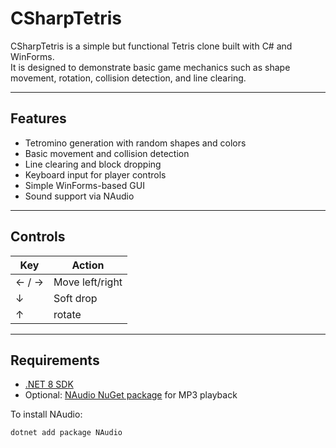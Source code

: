 # CSharpTetris

CSharpTetris is a simple but functional Tetris clone built with C# and WinForms.  
It is designed to demonstrate basic game mechanics such as shape movement, rotation, collision detection, and line clearing.

---

## Features

- Tetromino generation with random shapes and colors
- Basic movement and collision detection
- Line clearing and block dropping
- Keyboard input for player controls
- Simple WinForms-based GUI
- Sound support via NAudio

---

## Controls

| Key       | Action             |
|-----------|--------------------|
| ← / →     | Move left/right    |
| ↓         | Soft drop          |
| ↑    | rotate |

---

## Requirements

- [.NET 8 SDK](https://dotnet.microsoft.com/en-us/download)
- Optional: [NAudio NuGet package](https://www.nuget.org/packages/NAudio) for MP3 playback

To install NAudio:

```bash
dotnet add package NAudio
